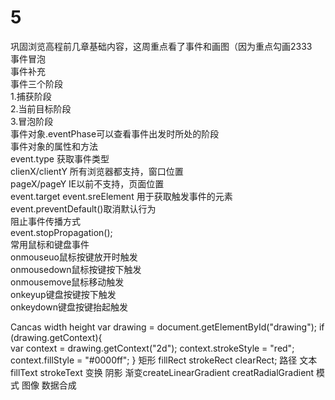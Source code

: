 # 5

巩固浏览高程前几章基础内容，这周重点看了事件和画图（因为重点勾画2333</br>
事件冒泡</br>
事件补充</br>
事件三个阶段</br>
1.捕获阶段 </br>
2.当前目标阶段 </br>
3.冒泡阶段 </br>
事件对象.eventPhase可以查看事件出发时所处的阶段</br>
事件对象的属性和方法</br>
   event.type 获取事件类型</br>
   clienX/clientY 所有浏览器都支持，窗口位置</br>
   pageX/pageY IE以前不支持，页面位置</br>
   event.target  event.sreElement 用于获取触发事件的元素</br>
   event.preventDefault()取消默认行为</br>
阻止事件传播方式</br>
   event.stopPropagation(); </br>
常用鼠标和键盘事件</br>
   onmouseuo鼠标按键放开时触发</br>
   onmousedown鼠标按键按下触发</br>
   onmousemove鼠标移动触发</br>
   onkeyup键盘按键按下触发</br>
   onkeydown键盘按键抬起触发</br>

Cancas
<cancas> width height 
  var drawing = document.getElementById("drawing"); 
  if (drawing.getContext){  
   var context = drawing.getContext("2d");
   context.strokeStyle = "red";
   context.fillStyle = "#0000ff";
  }
矩形 fillRect  strokeRect  clearRect;
路径
文本 fillText strokeText
变换 阴影 渐变createLinearGradient  creatRadialGradient
模式 图像 数据合成
